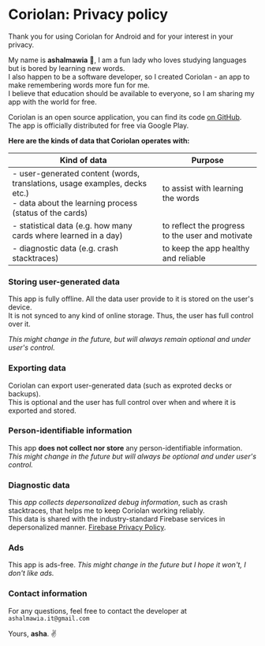 # Coriolan: Privacy policy

Thank you for using Coriolan for Android and for your interest in your privacy. <br>

My name is **ashalmawia** 👋, I am a fun lady who loves studying languages but is bored by learning new words. <br>
I also happen to be a software developer, so I created Coriolan - an app to make remembering words more fun for me. <br>
I believe that education should be available to everyone, so I am sharing my app with the world for free.  <br>

Coriolan is an open source application, you can find its code 
[on GitHub](https://github.com/ashalmawia/coriolan-android). <br>
The app is officially distributed for free via Google Play.

**Here are the kinds of data that Coriolan operates with:**

| Kind of data                                                                                                                           | Purpose                                          |
|----------------------------------------------------------------------------------------------------------------------------------------|--------------------------------------------------|
| - user-generated content (words, translations, usage examples, decks etc.)<br/>- data about the learning process (status of the cards) | to assist with learning the words                |  
| - statistical data (e.g. how many cards where learned in a day)                                                                        | to reflect the progress to the user and motivate |
| - diagnostic data (e.g. crash stacktraces)                                                                                             | to keep the app healthy and reliable             |

### Storing user-generated data

This app is fully offline. All the data user provide to it is stored on the user's device. <br>
It is not synced to any kind of online storage. Thus, the user has full control over it.

_This might change in the future, but will always remain optional and under user's control._

### Exporting data

Coriolan can export user-generated data (such as exproted decks or backups). <br> 
This is optional and the user has full control over when and where
it is exported and stored.

### Person-identifiable information

This app **does not collect nor store** any person-identifiable information. <br>
_This might change in the future but will always be optional and under user's control._

### Diagnostic data

This _app collects depersonalized debug information_, such as crash stacktraces,
that helps me to keep Coriolan working reliably. <br>
This data is shared with the industry-standard Firebase services in 
depersonalized manner.
[Firebase Privacy Policy](https://firebase.google.com/support/privacy).

### Ads

This app is ads-free. _This might change in the future but I hope it won't, I don't like ads._

### Contact information

For any questions, feel free to contact the developer at `ashalmawia.it@gmail.com`

Yours, **asha**. ✌️